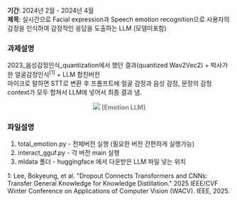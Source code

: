 **기간**: 2024년 2월 - 2024년 4월  
**제목**: 실시간으로 Facial expression과 Speech emotion recognition으로 사용자의 감정을 인식하여 감정적인 응답을 도출하는 LLM (모델미포함)
### 과제설명
2023_음성감정인식_quantization에서 했던 결과(quantized Wav2Vec2) + 박사가 한 얼굴감정인식<sup>[1]</sup> + LLM 합친버전    
 마이크로 말하면 STT로 변환 후 프롬프트에 얼굴 감정과 음성 감정, 문장의 감정 context가 모두 합쳐서 LLM에 넣어서 최종 결과 냄.
 
<p align="center" style="color:gray">
  <!-- 마진은 위아래만 조절하는 것이 정신건강에 좋을 듯 하다. 이미지가 커지면 깨지는 경우가 있는 듯 하다.-->
  <img src="https://github.com/user-attachments/assets/e76ca7de-c093-4253-b5bd-8af22936e3d8" />
  <strong>[Emotion LLM]</strong>
</p> 

### 파일설명
1. total_emotion.py - 전체버전 실행 (필요한 버전 간편하게 실행가능)
2. interact_gguf.py - 각 버전 main 실행  
3. mldata 폴더 - huggingface 에서 다운받은 LLM 파일 넣는 위치

<a name="각주 이름">1</a>: Lee, Bokyeung, et al. "Dropout Connects Transformers and CNNs: Transfer General Knowledge for Knowledge Distillation." 2025 IEEE/CVF Winter Conference on Applications of Computer Vision (WACV). IEEE, 2025.
